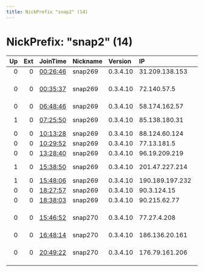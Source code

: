 ```yaml
---
title: NickPrefix "snap2" (14)
---
```


# NickPrefix: "snap2" (14)

|   Up |   Ext | JoinTime                                                                                            | Nickname   | Version   | IP              | AS                                       | CC   |   ORp |   Dirp | OS    | Contact   |   eFamMembers |
|-----:|------:|:----------------------------------------------------------------------------------------------------|:-----------|:----------|:----------------|:-----------------------------------------|:-----|------:|-------:|:------|:----------|--------------:|
|    0 |     0 | [00:26:46](https://metrics.torproject.org/rs.html#details/BC52190C218C8BE3270491623A86F389CB1F813A) | snap269    | 0.3.4.10  | 31.209.138.153  | Hringdu ehf                              | is   | 38031 |      0 | Linux | None      |             1 |
|    0 |     0 | [00:35:37](https://metrics.torproject.org/rs.html#details/74D145FC48C528624378A24F0CC0C17856851D85) | snap269    | 0.3.4.10  | 72.140.57.5     | Rogers Communications Canada Inc.        | ca   | 33931 |      0 | Linux | None      |             1 |
|    0 |     0 | [06:48:46](https://metrics.torproject.org/rs.html#details/200E2EBC67C010302A3698A7E1681506E85A3396) | snap269    | 0.3.4.10  | 58.174.162.57   | Telstra Pty Ltd                          | au   | 45997 |      0 | Linux | None      |             1 |
|    1 |     0 | [07:25:50](https://metrics.torproject.org/rs.html#details/3C02C373510E54BD5940C11A1EA0052F2B35773E) | snap269    | 0.3.4.10  | 85.138.180.31   | Nos Comunicacoes, S.A.                   | pt   | 46671 |      0 | Linux | None      |             1 |
|    0 |     0 | [10:13:28](https://metrics.torproject.org/rs.html#details/8B28DF53951D166CA4706DA3611F202D2F76515D) | snap269    | 0.3.4.10  | 88.124.60.124   | Free SAS                                 | fr   | 41361 |      0 | Linux | None      |             1 |
|    0 |     0 | [10:29:52](https://metrics.torproject.org/rs.html#details/1351EA6801CC9BF8D3628DFBB6072120BA6F6524) | snap269    | 0.3.4.10  | 77.13.181.5     | Telefonica Germany                       | de   | 42115 |      0 | Linux | None      |             1 |
|    0 |     0 | [13:28:40](https://metrics.torproject.org/rs.html#details/D84552ACB19C932CFCA6CDF84BD29882F1594674) | snap269    | 0.3.4.10  | 96.19.209.219   | Cable One                                | us   | 45983 |      0 | Linux | None      |             1 |
|    1 |     0 | [15:38:50](https://metrics.torproject.org/rs.html#details/C2A25BD160ACD31D25A43B7CCAAEC1000DB97A88) | snap269    | 0.3.4.10  | 201.47.227.214  | TELEFu00D4NICA BRASIL S.A                | br   | 38489 |      0 | Linux | None      |             1 |
|    1 |     0 | [15:48:06](https://metrics.torproject.org/rs.html#details/336B7A6CA39FA5FD204DED08E90CDB02FEB3CD88) | snap269    | 0.3.4.10  | 190.189.197.232 | Prima S.A.                               | ar   | 34873 |      0 | Linux | None      |             1 |
|    0 |     0 | [18:27:57](https://metrics.torproject.org/rs.html#details/BA078E2B31AAA032B0E32C805348620861D6DE04) | snap269    | 0.3.4.10  | 90.3.124.15     | Orange                                   | fr   | 44443 |      0 | Linux | None      |             1 |
|    0 |     0 | [18:38:03](https://metrics.torproject.org/rs.html#details/0B3B345D2B8151FF105D50DC9578C7DDE5FE9D86) | snap269    | 0.3.4.10  | 90.215.62.77    | Sky UK Limited                           | gb   | 42931 |      0 | Linux | None      |             1 |
|    0 |     0 | [15:46:52](https://metrics.torproject.org/rs.html#details/4A93AC55F18B2BA9F6270154AD78751C54FCB419) | snap270    | 0.3.4.10  | 77.27.4.208     | R Cable y Telecomunicaciones Galicia, S. | es   | 33893 |      0 | Linux | None      |             1 |
|    0 |     0 | [16:48:14](https://metrics.torproject.org/rs.html#details/DF70E206D88C350C36F340C87BC880D35A93BEE4) | snap270    | 0.3.4.10  | 186.136.20.161  | CABLEVISION S.A.                         | ar   | 33587 |      0 | Linux | None      |             1 |
|    0 |     0 | [20:49:22](https://metrics.torproject.org/rs.html#details/88E235697DC3EFC33BA40B0E8C573EB6D68B59B6) | snap270    | 0.3.4.10  | 176.79.161.206  | Servicos De Comunicacoes E Multimedia S. | pt   | 43977 |      0 | Linux | None      |             1 |
